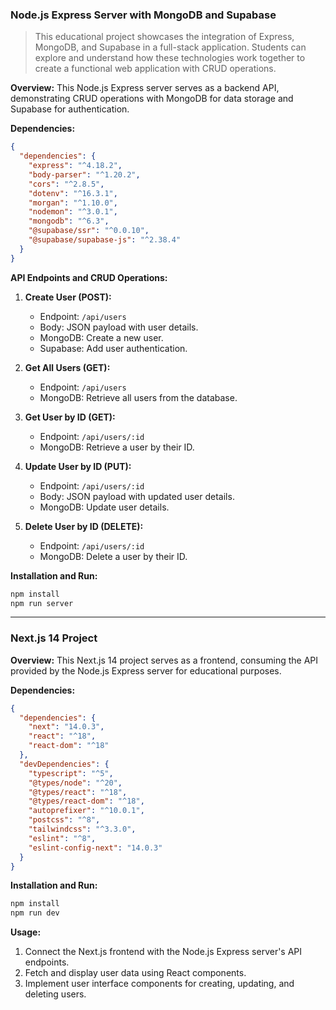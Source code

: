 
### Node.js Express Server with MongoDB and Supabase

> This educational project showcases the integration of Express, MongoDB, and Supabase in a full-stack application. Students can explore and understand how these technologies work together to create a functional web application with CRUD operations.

**Overview:**
This Node.js Express server serves as a backend API, demonstrating CRUD operations with MongoDB for data storage and Supabase for authentication.

**Dependencies:**
```json
{
  "dependencies": {
    "express": "^4.18.2",
    "body-parser": "^1.20.2",
    "cors": "^2.8.5",
    "dotenv": "^16.3.1",
    "morgan": "^1.10.0",
    "nodemon": "^3.0.1",
    "mongodb": "^6.3",
    "@supabase/ssr": "^0.0.10",
    "@supabase/supabase-js": "^2.38.4"
  }
}
```

**API Endpoints and CRUD Operations:**
1. **Create User (POST):**
   - Endpoint: `/api/users`
   - Body: JSON payload with user details.
   - MongoDB: Create a new user.
   - Supabase: Add user authentication.

2. **Get All Users (GET):**
   - Endpoint: `/api/users`
   - MongoDB: Retrieve all users from the database.

3. **Get User by ID (GET):**
   - Endpoint: `/api/users/:id`
   - MongoDB: Retrieve a user by their ID.

4. **Update User by ID (PUT):**
   - Endpoint: `/api/users/:id`
   - Body: JSON payload with updated user details.
   - MongoDB: Update user details.

5. **Delete User by ID (DELETE):**
   - Endpoint: `/api/users/:id`
   - MongoDB: Delete a user by their ID.

**Installation and Run:**
```bash
npm install
npm run server
```

---

### Next.js 14 Project

**Overview:**
This Next.js 14 project serves as a frontend, consuming the API provided by the Node.js Express server for educational purposes.

**Dependencies:**
```json
{
  "dependencies": {
    "next": "14.0.3",
    "react": "^18",
    "react-dom": "^18"
  },
  "devDependencies": {
    "typescript": "^5",
    "@types/node": "^20",
    "@types/react": "^18",
    "@types/react-dom": "^18",
    "autoprefixer": "^10.0.1",
    "postcss": "^8",
    "tailwindcss": "^3.3.0",
    "eslint": "^8",
    "eslint-config-next": "14.0.3"
  }
}
```

**Installation and Run:**
```bash
npm install
npm run dev
```

**Usage:**
1. Connect the Next.js frontend with the Node.js Express server's API endpoints.
2. Fetch and display user data using React components.
3. Implement user interface components for creating, updating, and deleting users.

